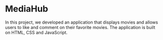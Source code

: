 # MediaHub
In this project, we developed an application that displays movies and allows users to like and comment on their favorite movies. The application is built on HTML, CSS and JavaScript.
